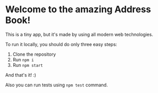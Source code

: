 # Welcome to the amazing Address Book!

This is a tiny app, but it's made by using all modern web technologies.

To run it locally, you should do only three easy steps:

1. Clone the repository
2. Run `npm i`
3. Run `npm start`

And that's it! :)

Also you can run tests using `npm test` command.
